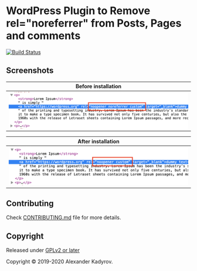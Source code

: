 # WordPress Plugin to Remove rel="noreferrer" from Posts, Pages and comments

[![Build Status](https://travis-ci.org/gruz0/remove-noreferrer.svg?branch=master)](https://travis-ci.org/gruz0/remove-noreferrer)

## Screenshots

| Before installation |
| --- |
| <img src="assets/screenshots/screenshot-1.png" alt="Before installation" /> |

| After installation |
| --- |
| <img src="assets/screenshots/screenshot-2.png" alt="After installation" /> |

## Contributing

Check [CONTRIBUTING.md](https://github.com/gruz0/remove-noreferrer/blob/master/CONTRIBUTING.md) file for more details.

## Copyright

Released under [GPLv2 or later](https://www.gnu.org/licenses/gpl-2.0.html)

Copyright &copy; 2019-2020 Alexander Kadyrov.
